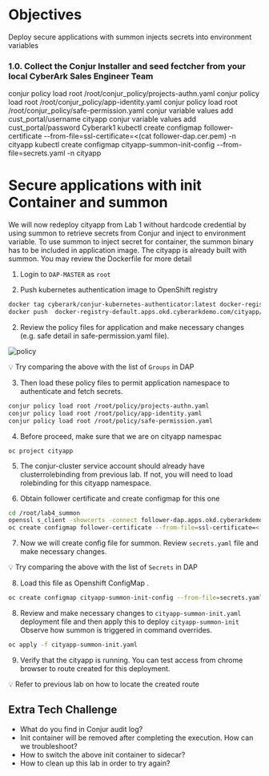 # Objectives
Deploy secure applications with summon injects secrets into environment variables

### 1.0. Collect the Conjur Installer and seed fectcher from your local CyberArk Sales Engineer Team


conjur policy load root /root/conjur_policy/projects-authn.yaml
conjur policy load root /root/conjur_policy/app-identity.yaml
conjur policy load root /root/conjur_policy/safe-permission.yaml
conjur variable values add cust_portal/username cityapp
conjur variable values add cust_portal/password Cyberark1
kubectl create configmap follower-certificate --from-file=ssl-certificate=<(cat follower-dap.cer.pem) -n cityapp
kubectl create configmap cityapp-summon-init-config --from-file=secrets.yaml -n cityapp


# Secure applications with init Container and summon 


We will now redeploy cityapp from Lab 1 without hardcode credential by using summon to retrieve secrets from Conjur and inject to environment variable. To use summon to inject secret for container, the summon binary has to be included in application image.  The cityapp is already built with summon. You may review the Dockerfile for more detail


1. Login to `DAP-MASTER` as `root`

1. Push kubernetes authentication image to OpenShift registry

```bash
docker tag cyberark/conjur-kubernetes-authenticator:latest docker-registry-default.apps.okd.cyberarkdemo.com/cityapp/conjur-kubernetes-authenticator
docker push  docker-registry-default.apps.okd.cyberarkdemo.com/cityapp/conjur-kubernetes-authenticator
```

2. Review the policy files for application and make necessary changes (e.g. safe detail in safe-permission.yaml file). 

![policy](./images/04-policy.png)

:bulb:	Try comparing the above with the list of `Groups` in DAP


3. Then load these policy files to permit application namespace to authenticate and fetch secrets.

 
```bash
conjur policy load root /root/policy/projects-authn.yaml
conjur policy load root /root/policy/app-identity.yaml
conjur policy load root /root/policy/safe-permission.yaml
```


4.	Before proceed, make sure that we are on cityapp namespac
```
oc project cityapp
```

5.	 The conjur-cluster service account should already have clusterrolebinding from previous lab. 
     If not, you will need to load rolebinding for this cityapp namespace.
  
6.	Obtain follower certificate and create configmap for this one

```bash
cd /root/lab4_summon
openssl s_client -showcerts -connect follower-dap.apps.okd.cyberarkdemo.com:443 -servername follower-dap.apps.okd.cyberarkdemo.com </dev/null | sed -ne '/-BEGIN CERTIFICATE-/,/-END CERTIFICATE-/p' > follower-certificate.pem
oc create configmap follower-certificate --from-file=ssl-certificate=<(cat follower-certificate.pem)
```

7.	Now we will create config file for summon. Review `secrets.yaml` file and make necessary changes. 

:bulb:	Try comparing the above with the list of `Secrets` in DAP

8. Load this file as Openshift ConfigMap .
```bash
oc create configmap cityapp-summon-init-config --from-file=secrets.yaml
```

8.	Review and make necessary changes to `cityapp-summon-init.yaml` deployment file and then apply this to deploy `cityapp-summon-init` Observe how summon is triggered in command overrides.

```bash
oc apply -f cityapp-summon-init.yaml
```

9.	Verify that the cityapp is running. You can test access from chrome browser to route created for this deployment. 

:bulb: Refer to previous lab on how to locate the created route

    
 ## Extra Tech Challenge

 - What do you find in Conjur audit log?
 - Init container will be removed after completing the execution.   How can we troubleshoot?
 - How to switch the above init container to sidecar?
 - How to clean up this lab in order to try again?
